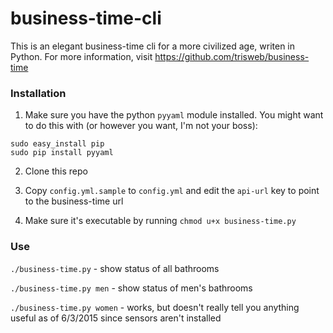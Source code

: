 # business-time-cli

This is an elegant business-time cli for a more civilized age, writen in Python. For more information, visit https://github.com/trisweb/business-time

### Installation

1. Make sure you have the python `pyyaml` module installed. You might want to do this with (or however you want, I'm not your boss):

```
sudo easy_install pip
sudo pip install pyyaml
```

2. Clone this repo

3. Copy `config.yml.sample` to `config.yml` and edit the `api-url` key to point to the business-time url

4. Make sure it's executable by running `chmod u+x business-time.py`

### Use

`./business-time.py` - show status of all bathrooms

`./business-time.py men` - show status of men's bathrooms

`./business-time.py women` - works, but doesn't really tell you anything useful as of 6/3/2015 since sensors aren't installed

